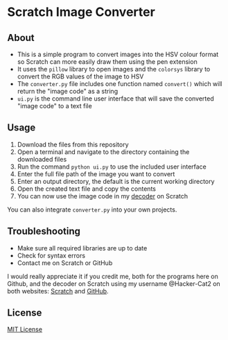 # Scratch Image Converter
## About
- This is a simple program to convert images into the HSV colour format so Scratch can more easily draw them using the pen extension
- It uses the `pillow` library to open images and the `colorsys` library to convert the RGB values of the image to HSV
- The `converter.py` file includes one function named `convert()` which will return the "image code" as a string
- `ui.py` is the command line user interface that will save the converted "image code" to a text file

## Usage
1. Download the files from this repository
2. Open a terminal and navigate to the directory containing the downloaded files
3. Run the command `python ui.py` to use the included user interface
4. Enter the full file path of the image you want to convert
5. Enter an output directory, the default is the current working directory
6. Open the created text file and copy the contents
7. You can now use the image code in my [decoder](https://scratch.mit.edu/projects/589671111/) on Scratch

You can also integrate `converter.py` into your own projects.

## Troubleshooting
- Make sure all required libraries are up to date
- Check for syntax errors
- Contact me on Scratch or GitHub

I would really appreciate it if you credit me, both for the programs here on Github, and the decoder on Scratch using my username @Hacker-Cat2 on both websites: [Scratch](https://scratch.mit.edu/users/Hacker-Cat2/) and [GitHub](https://github.com/Hacker-Cat2/).

## License
[MIT License](https://choosealicense.com/licenses/mit/)
